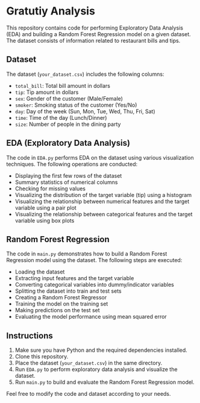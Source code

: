 # Gratutiy Analysis 
This repository contains code for performing Exploratory Data Analysis (EDA) and building a Random Forest Regression model on a given dataset. The dataset consists of information related to restaurant bills and tips.

## Dataset

The dataset (`your_dataset.csv`) includes the following columns:

- `total_bill`: Total bill amount in dollars
- `tip`: Tip amount in dollars
- `sex`: Gender of the customer (Male/Female)
- `smoker`: Smoking status of the customer (Yes/No)
- `day`: Day of the week (Sun, Mon, Tue, Wed, Thu, Fri, Sat)
- `time`: Time of the day (Lunch/Dinner)
- `size`: Number of people in the dining party

## EDA (Exploratory Data Analysis)

The code in `EDA.py` performs EDA on the dataset using various visualization techniques. The following operations are conducted:

- Displaying the first few rows of the dataset
- Summary statistics of numerical columns
- Checking for missing values
- Visualizing the distribution of the target variable (tip) using a histogram
- Visualizing the relationship between numerical features and the target variable using a pair plot
- Visualizing the relationship between categorical features and the target variable using box plots

## Random Forest Regression

The code in `main.py` demonstrates how to build a Random Forest Regression model using the dataset. The following steps are executed:

- Loading the dataset
- Extracting input features and the target variable
- Converting categorical variables into dummy/indicator variables
- Splitting the dataset into train and test sets
- Creating a Random Forest Regressor
- Training the model on the training set
- Making predictions on the test set
- Evaluating the model performance using mean squared error

## Instructions

1. Make sure you have Python and the required dependencies installed.
2. Clone this repository.
3. Place the dataset (`your_dataset.csv`) in the same directory.
4. Run `EDA.py` to perform exploratory data analysis and visualize the dataset.
5. Run `main.py` to build and evaluate the Random Forest Regression model.

Feel free to modify the code and dataset according to your needs.

